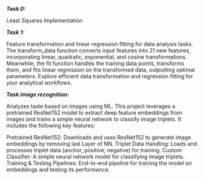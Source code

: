 **_Task 0:_**

Least Squares Implementation

**_Task 1:_**

Feature transformation and linear regression fitting for data analysis tasks. The transform_data function converts input features into 21 new features, incorporating linear, quadratic, exponential, and cosine transformations. Meanwhile, the fit function handles the training data points, transforms them, and fits linear regression on the transformed data, outputting optimal parameters. Explore efficient data transformation and regression fitting for your analytical workflows.

**_Task image recognition:_**

Analyzes taste based on images using ML. 
This project leverages a pretrained ResNet152 model to extract deep feature embeddings from images and trains a simple neural network to classify image triplets. It includes the following key features:

Pretrained ResNet152: Downloads and uses ResNet152 to generate image embeddings by removing last Layer of NN.
Triplet Data Handling: Loads and processes triplet data (anchor, positive, negative) for training.
Custom Classifier: A simple neural network model for classifying image triplets.
Training & Testing Pipelines: End-to-end pipeline for training the model on embeddings and testing its performance.
